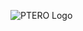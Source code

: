 ![PTERO Logo](https://raw.githubusercontent.com/jmpowley/ptero/main/ptero/PTERO_cartoon.png "Logo Title Text 1")
